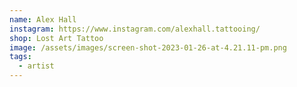 ```yaml
---
name: Alex Hall
instagram: https://www.instagram.com/alexhall.tattooing/
shop: Lost Art Tattoo
image: /assets/images/screen-shot-2023-01-26-at-4.21.11-pm.png
tags:
  - artist
---
```

